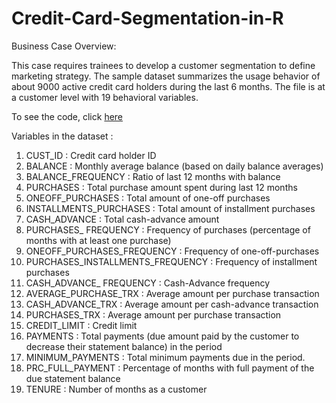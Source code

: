 # Credit-Card-Segmentation-in-R

Business Case Overview:

This case requires trainees to develop a customer segmentation to define marketing strategy. The
sample dataset summarizes the usage behavior of about 9000 active credit card holders during the
last 6 months. The file is at a customer level with 19 behavioral variables.

To see the code, click <a href="https://github.com/MohitKediaCredit-Card-Segmentation-in-R/">here</a>


Variables in the dataset :

 1. CUST_ID                          : Credit card holder ID
 2. BALANCE                          : Monthly average balance (based on daily balance averages)
 3. BALANCE_FREQUENCY                : Ratio of last 12 months with balance
 4. PURCHASES                        : Total purchase amount spent during last 12 months
 5. ONEOFF_PURCHASES                 : Total amount of one-off purchases
 6. INSTALLMENTS_PURCHASES           : Total amount of installment purchases
 7. CASH_ADVANCE                     : Total cash-advance amount
 8. PURCHASES_ FREQUENCY             : Frequency of purchases (percentage of months with at least one purchase)
 9. ONEOFF_PURCHASES_FREQUENCY       : Frequency of one-off-purchases
10. PURCHASES_INSTALLMENTS_FREQUENCY : Frequency of installment purchases
11. CASH_ADVANCE_ FREQUENCY          : Cash-Advance frequency
12. AVERAGE_PURCHASE_TRX             : Average amount per purchase transaction
13. CASH_ADVANCE_TRX                 : Average amount per cash-advance transaction
14. PURCHASES_TRX                    : Average amount per purchase transaction
15. CREDIT_LIMIT                     : Credit limit
16. PAYMENTS                         : Total payments (due amount paid by the customer to decrease their statement balance) in the period
17. MINIMUM_PAYMENTS                 : Total minimum payments due in the period.
18. PRC_FULL_PAYMENT                 : Percentage of months with full payment of the due statement balance
19. TENURE                           : Number of months as a customer
